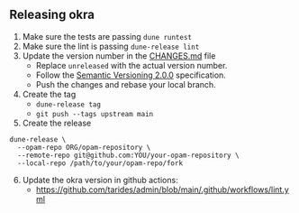 ## Releasing okra

1. Make sure the tests are passing
     `dune runtest`
2. Make sure the lint is passing
     `dune-release lint`
3. Update the version number in the [CHANGES.md](https://github.com/tarides/okra/blob/main/CHANGES.md) file
     - Replace `unreleased` with the actual version number.
     - Follow the [Semantic Versioning 2.0.0](https://semver.org/spec/v2.0.0.html) specification.
     - Push the changes and rebase your local branch.
4. Create the tag
     - `dune-release tag`
     - `git push --tags upstream main`
5. Create the release
```
dune-release \
  --opam-repo ORG/opam-repository \
  --remote-repo git@github.com:YOU/your-opam-repository \
  --local-repo /path/to/your/opam-repo/fork
```
6. Update the okra version in github actions:
   - https://github.com/tarides/admin/blob/main/.github/workflows/lint.yml
